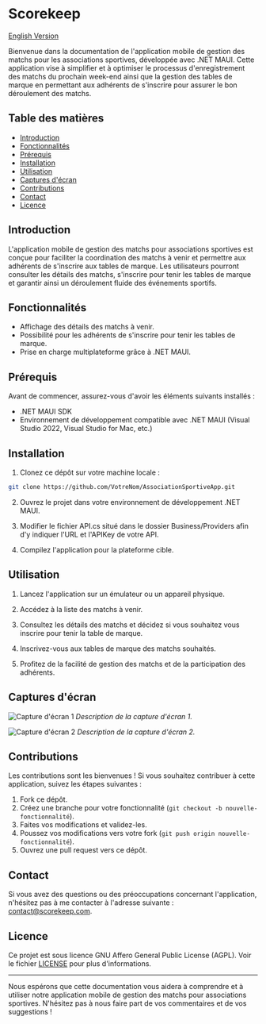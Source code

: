 # Scorekeep
[English Version](/README_EN.md)

Bienvenue dans la documentation de l'application mobile de gestion des matchs pour les associations sportives, développée avec .NET MAUI. Cette application vise à simplifier et à optimiser le processus d'enregistrement des matchs du prochain week-end ainsi que la gestion des tables de marque en permettant aux adhérents de s'inscrire pour assurer le bon déroulement des matchs.

## Table des matières

- [Introduction](#introduction)
- [Fonctionnalités](#fonctionnalités)
- [Prérequis](#prérequis)
- [Installation](#installation)
- [Utilisation](#utilisation)
- [Captures d'écran](#captures-décran)
- [Contributions](#contributions)
- [Contact](#contact)
- [Licence](#licence)

## Introduction

L'application mobile de gestion des matchs pour associations sportives est conçue pour faciliter la coordination des matchs à venir et permettre aux adhérents de s'inscrire aux tables de marque. Les utilisateurs pourront consulter les détails des matchs, s'inscrire pour tenir les tables de marque et garantir ainsi un déroulement fluide des événements sportifs.

## Fonctionnalités

- Affichage des détails des matchs à venir.
- Possibilité pour les adhérents de s'inscrire pour tenir les tables de marque.
- Prise en charge multiplateforme grâce à .NET MAUI.

## Prérequis

Avant de commencer, assurez-vous d'avoir les éléments suivants installés :

- .NET MAUI SDK
- Environnement de développement compatible avec .NET MAUI (Visual Studio 2022, Visual Studio for Mac, etc.)

## Installation

1. Clonez ce dépôt sur votre machine locale :

```bash
git clone https://github.com/VotreNom/AssociationSportiveApp.git
```

2. Ouvrez le projet dans votre environnement de développement .NET MAUI.
   
3. Modifier le fichier API.cs situé dans le dossier Business/Providers afin d'y indiquer l'URL et l'APIKey de votre API.

4. Compilez l'application pour la plateforme cible.

## Utilisation

1. Lancez l'application sur un émulateur ou un appareil physique.

2. Accédez à la liste des matchs à venir.

3. Consultez les détails des matchs et décidez si vous souhaitez vous inscrire pour tenir la table de marque.

4. Inscrivez-vous aux tables de marque des matchs souhaités.

5. Profitez de la facilité de gestion des matchs et de la participation des adhérents.

## Captures d'écran

![Capture d'écran 1](/screenshots/screenshot1.png)
*Description de la capture d'écran 1.*

![Capture d'écran 2](/screenshots/screenshot2.png)
*Description de la capture d'écran 2.*

## Contributions

Les contributions sont les bienvenues ! Si vous souhaitez contribuer à cette application, suivez les étapes suivantes :

1. Fork ce dépôt.
2. Créez une branche pour votre fonctionnalité (`git checkout -b nouvelle-fonctionnalité`).
3. Faites vos modifications et validez-les.
4. Poussez vos modifications vers votre fork (`git push origin nouvelle-fonctionnalité`).
5. Ouvrez une pull request vers ce dépôt.

## Contact

Si vous avez des questions ou des préoccupations concernant l'application, n'hésitez pas à me contacter à l'adresse suivante : [contact@scorekeep.com](mailto:contact@scorekeep.com).

## Licence

Ce projet est sous licence GNU Affero General Public License (AGPL). Voir le fichier [LICENSE](/LICENSE) pour plus d'informations.

---

Nous espérons que cette documentation vous aidera à comprendre et à utiliser notre application mobile de gestion des matchs pour associations sportives. N'hésitez pas à nous faire part de vos commentaires et de vos suggestions !
